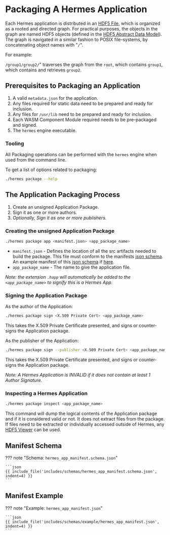 # Packaging A Hermes Application

Each Hermes application is distributed in an [HDF5 File], which is organized as a rooted and directed graph.
For practical purposes, the objects in the graph are named HDF5 objects (defined in the [HDF5 Abstract Data Model]).
The graph is navigated in a similar fashion to POSIX file-systems, by concatenating object names with "`/`".

For example:

`/group1/group2/`" traverses the graph from the `root`, which contains `group1`, which contains and retrieves `group2`.

## Prerequisites to Packaging an Application

1. A valid `metadata.json` for the application.
2. Any files required for static data need to be prepared and ready for inclusion.
3. Any files for `/usr/lib` need to be prepared and ready for inclusion.
4. Each WASM Component Module required needs to be pre-packaged and signed.
5. The `hermes` engine executable.

### Tooling

All Packaging operations can be performed with the `hermes` engine when used from the command line.

To get a list of options related to packaging:

```sh
./hermes package --help
```

## The Application Packaging Process

1. Create an unsigned Application Package.
2. Sign it as one or more authors.
3. *Optionally, Sign it as one or more publishers.*

### Creating the unsigned Application Package

```sh
./hermes package app <manifest.json> <app_package_name>
```

* `manifest.json` - Defines the location of all the src artifacts needed to build the package.
  This file must conform to the manifests [json schema](#manifest-schema).
  An example manifest of this [json schema](#manifest-schema) if [here](#manifest-example).
* `app_package_name` - The name to give the application file.

*Note: the extension `.happ` will automatically be added to the `<app_package_name>` to signify this is a Hermes App.*

### Signing the Application Package

As the author of the Application:

```sh
./hermes package sign <X.509 Private Cert> <app_package_name>
```

This takes the X.509 Private Certificate presented, and signs or counter-signs the Application package.

As the publisher of the Application:

```sh
./hermes package sign --publisher <X.509 Private Cert> <app_package_name>
```

This takes the X.509 Private Certificate presented, and signs or counter-signs the Application package.

*Note: A Hermes Application is INVALID if it does not contain at least 1 Author Signature.*

### Inspecting a Hermes Application

```sh
./hermes package inspect <app_package_name>
```

This command will dump the logical contents of the Application package and if it is considered valid or not.
It does not extract files from the package.  
If files need to be extracted or individually accessed outside of Hermes, any [HDF5 Viewer] can be used.

## Manifest Schema

<!-- markdownlint-disable max-one-sentence-per-line code-block-style -->

??? note "Schema: `hermes_app_manifest.schema.json`"

    ```json
    {{ include_file('includes/schemas/hermes_app_manifest.schema.json', indent=4) }}
    ```

## Manifest Example

??? note "Example: `hermes_app_manifest.json`"

    ```json
    {{ include_file('includes/schemas/example/hermes_app_manifest.json', indent=4) }}
    ```
<!-- markdownlint-enable max-one-sentence-per-line code-block-style-->

[HDF5 Viewer]: https://myhdf5.hdfgroup.org/
[HDF5 File]: https://docs.hdfgroup.org/hdf5/develop/_h5_d_m__u_g.html#title4
[HDF5 Abstract Data Model]: https://docs.hdfgroup.org/hdf5/develop/_h5_d_m__u_g.html#title2
